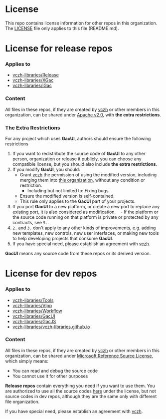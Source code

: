# License

This repo contains license information for other repos in this organization. The [LICENSE](https://github.com/vczh-libraries/License/blob/master/LICENSE) file only applies to this file (README.md).

# License for release repos

### Applies to
- [vczh-libraries/Release](https://github.com/vczh-libraries/Release)
- [vczh-libraries/XGac](https://github.com/vczh-libraries/XGac)
- [vczh-libraries/iGac](https://github.com/vczh-libraries/iGac)

### Content

All files in these repos, if they are created by [vczh](https://github.com/vczh) or other members in this organization, can be shared under [Apache v2.0](https://github.com/vczh-libraries/License/blob/master/LICENSE_Apache_v2), with **the extra restrictions**.

### The Extra Restrictions

For any project which uses **GacUI**, authors should ensure the following restrictions
1. If you want to redistribute the source code of **GacUI** to any other person, organization or release it publicly, you can choose any compatible license, but you should also include **the extra restrictions**.
2. If you modify **GacUI**, you should:
    - Grant [vczh](https://github.com/vczh) the permission of using the modified version, including merging them into [this organization](https://github.com/vczh-libraries), without any condition or restriction.
        - Including but not limited to: Fixing bugs.
    - Ensure the modified version is self-contained.
    - This rule only applies to the **GacUI** part of your projects.
3. If you port **GacUI** to a new platform, or create a new port to replace any existing port, it is also considered as modification.
    - If the platform or the source code running on that platform is private or protected by any contracts, see `5.`.
4. `2.` and `3.` don't apply to any other kinds of improvements, e.g. adding new templates, new controls, new user interfaces, or making new tools to help developing projects that consume **GacUI**.
5. If you have special need, please establish an agreement with [vczh](https://github.com/vczh).

**GacUI** means any source code from these repos or its derived version.

# License for dev repos

### Applies to
- [vczh-libraries/Tools](https://github.com/vczh-libraries/Tools)
- [vczh-libraries/Vlpp](https://github.com/vczh-libraries/Vlpp)
- [vczh-libraries/Workflow](https://github.com/vczh-libraries/Workflow)
- [vczh-libraries/GacUI](https://github.com/vczh-libraries/GacUI)
- [vczh-libraries/GacJS](https://github.com/vczh-libraries/GacJS)
- [vczh-libraries/vczh-libraries.github.io](https://github.com/vczh-libraries/vczh-libraries.github.io)

### Content

All files in these repos, if they are created by [vczh](https://github.com/vczh) or other members in this organization, can be shared under [Microsoft Reference Source License](https://github.com/vczh-libraries/License/blob/master/LICENSE_MS_RSL), which simply means:
* You can read and debug the source code
* You cannot use it for other purposes

**Release repos** contain everything you need if you want to use them. You are authorized to use all the source codes [here](https://github.com/vczh-libraries/Release/tree/master/Import) under the license, but not source codes in dev repos, although they are the same only with different file organization.

If you have special need, please establish an agreement with [vczh](https://github.com/vczh).
